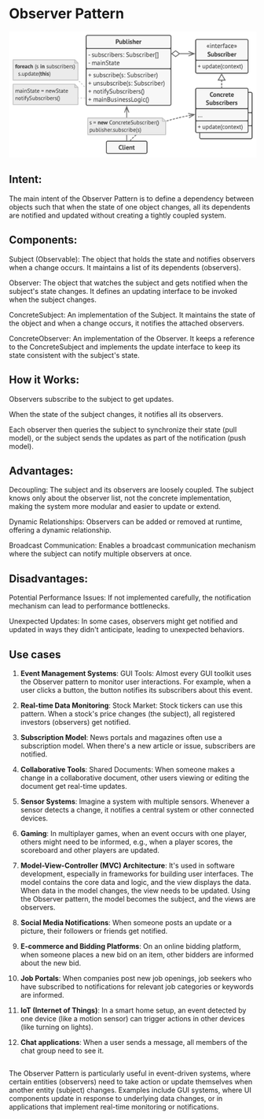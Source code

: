 # Observer Pattern

![Structure](structure.png)

## Intent:
The main intent of the Observer Pattern is to define a dependency between objects such that when the state of one object changes, all its dependents are notified and updated without creating a tightly coupled system.

## Components:
Subject (Observable): The object that holds the state and notifies observers when a change occurs. It maintains a list of its dependents (observers).

Observer: The object that watches the subject and gets notified when the subject's state changes. It defines an updating interface to be invoked when the subject changes.

ConcreteSubject: An implementation of the Subject. It maintains the state of the object and when a change occurs, it notifies the attached observers.

ConcreteObserver: An implementation of the Observer. It keeps a reference to the ConcreteSubject and implements the update interface to keep its state consistent with the subject's state.

## How it Works:
Observers subscribe to the subject to get updates.

When the state of the subject changes, it notifies all its observers.

Each observer then queries the subject to synchronize their state (pull model), or the subject sends the updates as part of the notification (push model).

## Advantages:
Decoupling: The subject and its observers are loosely coupled. The subject knows only about the observer list, not the concrete implementation, making the system more modular and easier to update or extend.

Dynamic Relationships: Observers can be added or removed at runtime, offering a dynamic relationship.

Broadcast Communication: Enables a broadcast communication mechanism where the subject can notify multiple observers at once.

## Disadvantages:
Potential Performance Issues: If not implemented carefully, the notification mechanism can lead to performance bottlenecks.

Unexpected Updates: In some cases, observers might get notified and updated in ways they didn't anticipate, leading to unexpected behaviors.

## Use cases
1. **Event Management Systems**:
GUI Tools: Almost every GUI toolkit uses the Observer pattern to monitor user interactions. For example, when a user clicks a button, the button notifies its subscribers about this event.

2. **Real-time Data Monitoring**:
Stock Market: Stock tickers can use this pattern. When a stock's price changes (the subject), all registered investors (observers) get notified.

3. **Subscription Model**:
News portals and magazines often use a subscription model. When there's a new article or issue, subscribers are notified.

4. **Collaborative Tools**:
Shared Documents: When someone makes a change in a collaborative document, other users viewing or editing the document get real-time updates.

5. **Sensor Systems**:
Imagine a system with multiple sensors. Whenever a sensor detects a change, it notifies a central system or other connected devices.

6. **Gaming**:
In multiplayer games, when an event occurs with one player, others might need to be informed, e.g., when a player scores, the scoreboard and other players are updated.

7. **Model-View-Controller (MVC) Architecture**:
It's used in software development, especially in frameworks for building user interfaces. The model contains the core data and logic, and the view displays the data. When data in the model changes, the view needs to be updated. Using the Observer pattern, the model becomes the subject, and the views are observers.

8. **Social Media Notifications**:
When someone posts an update or a picture, their followers or friends get notified.

9. **E-commerce and Bidding Platforms**:
On an online bidding platform, when someone places a new bid on an item, other bidders are informed about the new bid.

10. **Job Portals**:
When companies post new job openings, job seekers who have subscribed to notifications for relevant job categories or keywords are informed.

11. **IoT (Internet of Things)**:
In a smart home setup, an event detected by one device (like a motion sensor) can trigger actions in other devices (like turning on lights).

12. **Chat applications**:
When a user sends a message, all members of the chat group need to see it.

##
The Observer Pattern is particularly useful in event-driven systems, where certain entities (observers) need to take action or update themselves when another entity (subject) changes. Examples include GUI systems, where UI components update in response to underlying data changes, or in applications that implement real-time monitoring or notifications.

